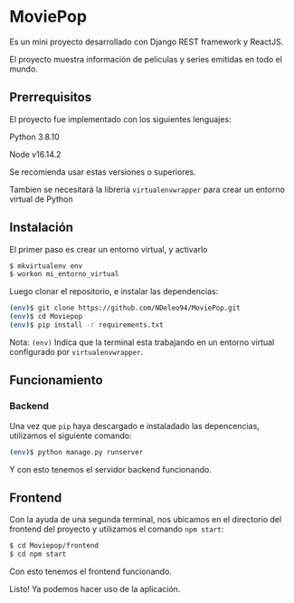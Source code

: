 # MoviePop

Es un mini proyecto desarrollado con Django REST framework y ReactJS.

El proyecto muestra información de peliculas y series emitidas en todo el mundo.

## Prerrequisitos
El proyecto fue implementado con los siguientes lenguajes:

Python 3.8.10

Node v16.14.2

Se recomienda usar estas versiones o superiores.

Tambien se necesitará la libreria `virtualenvwrapper` para crear un entorno virtual de Python

## Instalación
El primer paso es crear un entorno virtual, y activarlo

```sh
$ mkvirtualenv env
$ workon mi_entorno_virtual
```

Luego clonar el repositorio, e instalar las dependencias:

```sh
(env)$ git clone https://github.com/NDeleo94/MoviePop.git
(env)$ cd Moviepop
(env)$ pip install -r requirements.txt
```

Nota: `(env)` Indica que la terminal esta trabajando en un entorno 
virtual configurado por `virtualenvwrapper`.

## Funcionamiento
### Backend

Una vez que `pip` haya descargado e instaladado las depencencias, utilizamos el siguiente comando:
```sh
(env)$ python manage.py runserver
```
Y con esto tenemos el servidor backend funcionando.

## Frontend

Con la ayuda de una segunda terminal, nos ubicamos en el directorio del frontend del proyecto
y utilizamos el comando `npm start`:

```sh
$ cd Moviepop/frontend
$ cd npm start
```

Con esto tenemos el frontend funcionando.

Listo! Ya podemos hacer uso de la aplicación.
